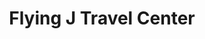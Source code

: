 ---
title: "Flying J Travel Center"
url: /bakersfield/flying-j-travel-center/
shop: Lebensmittel
---